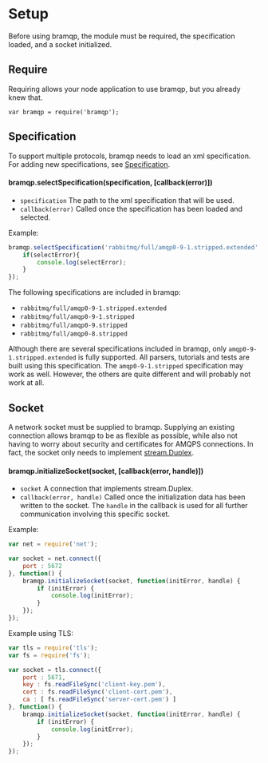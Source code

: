 # Setup

Before using bramqp, the module must be required, the specification loaded, and a socket initialized.

## Require

Requiring allows your node application to use bramqp, but you already knew that.

`var bramqp = require('bramqp');`

## Specification

To support multiple protocols, bramqp needs to load an xml specification.
For adding new specifications, see [Specification](Specification.md).

#### bramqp.selectSpecification(specification, [callback(error)])

- `specification` The path to the xml specification that will be used.
- `callback(error)` Called once the specification has been loaded and selected.

Example:

```javascript
bramqp.selectSpecification('rabbitmq/full/amqp0-9-1.stripped.extended', function(selectError){
	if(selectError){
		console.log(selectError);
	}
});
```

The following specifications are included in bramqp:

- `rabbitmq/full/amqp0-9-1.stripped.extended`
- `rabbitmq/full/amqp0-9-1.stripped`
- `rabbitmq/full/amqp0-9.stripped`
- `rabbitmq/full/amqp0-8.stripped`

Although there are several specifications included in bramqp, only `amqp0-9-1.stripped.extended` is fully supported. 
All parsers, tutorials and tests are built using this specification.  The `amqp0-9-1.stripped` specification may work as well. 
However, the others are quite different and will probably not work at all. 

## Socket

A network socket must be supplied to bramqp. Supplying an existing connection allows bramqp to be as flexible as possible,
while also not having to worry about security and certificates for AMQPS connections.
In fact, the socket only needs to implement [stream.Duplex](http://nodejs.org/api/stream.html#stream_class_stream_duplex_1).

#### bramqp.initializeSocket(socket, [callback(error, handle)])

- `socket` A connection that implements stream.Duplex.
- `callback(error, handle)` Called once the initialization data has been written to the socket.
The `handle` in the callback is used for all further communication involving this specific socket.

Example:

```javascript
var net = require('net');

var socket = net.connect({
	port : 5672
}, function() {
	bramqp.initializeSocket(socket, function(initError, handle) {
		if (initError) {
			console.log(initError);
		}
	});
});
```

Example using TLS:

```javascript
var tls = require('tls');
var fs = require('fs');

var socket = tls.connect({
	port : 5671,
	key : fs.readFileSync('client-key.pem'),
	cert : fs.readFileSync('client-cert.pem'),
	ca : [ fs.readFileSync('server-cert.pem') ]
}, function() {
	bramqp.initializeSocket(socket, function(initError, handle) {
		if (initError) {
			console.log(initError);
		}
	});
});
```
